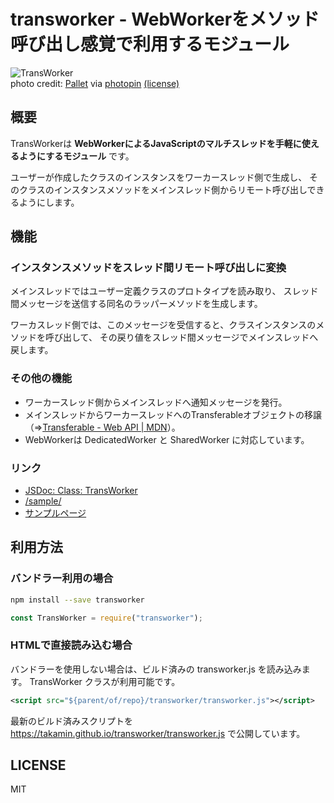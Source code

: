 transworker - WebWorkerをメソッド呼び出し感覚で利用するモジュール
=================================================================

![](https://takamin.github.io/transworker/image/readme_top.png "TransWorker")  
photo credit: <a href="http://www.flickr.com/photos/57763385@N03/16058283699">Pallet</a>
via <a href="http://photopin.com">photopin</a>
<a href="https://creativecommons.org/licenses/by-nc-nd/2.0/">(license)</a>

概要
----

TransWorkerは __WebWorkerによるJavaScriptのマルチスレッドを手軽に使えるようにするモジュール__ です。

ユーザーが作成したクラスのインスタンスをワーカースレッド側で生成し、
そのクラスのインスタンスメソッドをメインスレッド側からリモート呼び出しできるようにします。

機能
----


### インスタンスメソッドをスレッド間リモート呼び出しに変換

メインスレッドではユーザー定義クラスのプロトタイプを読み取り、
スレッド間メッセージを送信する同名のラッパーメソッドを生成します。

ワーカスレッド側では、このメッセージを受信すると、クラスインスタンスのメソッドを呼び出して、
その戻り値をスレッド間メッセージでメインスレッドへ戻します。

### その他の機能

* ワーカースレッド側からメインスレッドへ通知メッセージを発行。
* メインスレッドからワーカースレッドへのTransferableオブジェクトの移譲（⇒[Transferable - Web API | MDN](https://developer.mozilla.org/ja/docs/Web/API/Transferable)）。
* WebWorkerは DedicatedWorker と SharedWorker に対応しています。

### リンク

* [JSDoc: Class: TransWorker](https://takamin.github.io/transworker/docs/TransWorker.html)
* [/sample/](https://github.com/takamin/transworker/tree/master/sample)
* [サンプルページ](https://takamin.github.io/transworker/sample/)

利用方法
--------

### バンドラー利用の場合

```bash
npm install --save transworker
```

```javascript
const TransWorker = require("transworker");
```

### HTMLで直接読み込む場合

バンドラーを使用しない場合は、ビルド済みの transworker.js を読み込みます。
TransWorker クラスが利用可能です。

```xml
<script src="${parent/of/repo}/transworker/transworker.js"></script>
```

最新のビルド済みスクリプトを https://takamin.github.io/transworker/transworker.js で公開しています。

LICENSE
-------

MIT
